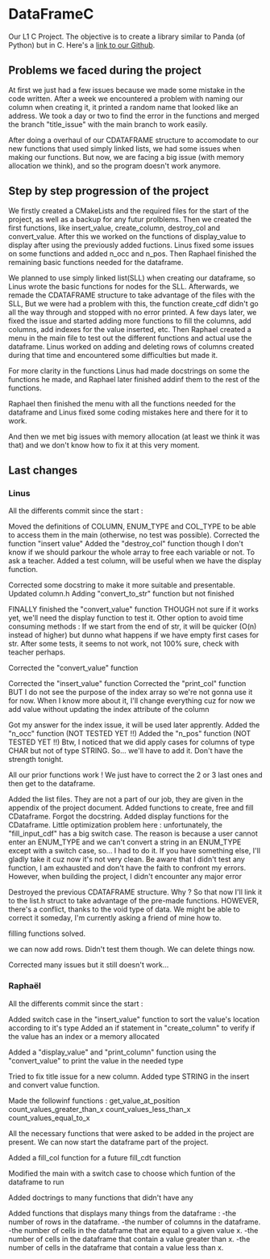 # DataFrameC

Our L1 C Project. The objective is to create a library similar to Panda (of Python) but in C.
Here's a [link to our Github](https://github.com/Fullbust505/CDataFrame).

## Problems we faced during the project

At first we just had a few issues because we made some mistake in the code written.
After a week we encountered a problem with naming our column when creating it, it printed a random name that looked like an address.
We took a day or two to find the error in the functions and merged the branch "title_issue" with the main branch to work easily.

After doing a overhaul of our CDATAFRAME structure to accomodate to our new functions that used simply linked lists, we had some issues when making our functions.
But now, we are facing a big issue (with memory allocation we think), and so the program doesn't work anymore.

## Step by step progression of the project

We firstly created a CMakeLists and the required files for the start of the project, as well as a backup for any futur prolblems.
Then we created the first functions, like insert_value, create_column, destroy_col and convert_value.
After this we worked on the functions of display_value to display after using the previously added fuctions.
Linus fixed some issues on some functions and added n_occ and n_pos.
Then Raphael finished the remaining basic functions needed for the dataframe.

We planned to use simply linked list(SLL) when creating our dataframe, so Linus wrote the basic functions for nodes for the SLL.
Afterwards, we remade the CDATAFRAME structure to take advantage of the files with the SLL, But we were had a problem with this, the function create_cdf didn't go all the way through and stopped with no error printed.
A few days later, we fixed the issue and started adding more functions to fill the columns, add columns, add indexes for the value inserted, etc.
Then Raphael created a menu in the main file to test out the different functions and actual use the dataframe.
Linus worked on adding and deleting rows of columns created during that time and encountered some difficulties but made it.

For more clarity in the functions Linus had made docstrings on some the functions he made, and Raphael later finished addinf them to the rest of the functions.

Raphael then finished the menu with all the functions needed for the dataframe and Linus fixed some coding mistakes here and there for it to work.

And then we met big issues with memory allocation (at least we think it was that) and we don't know how to fix it at this very moment.

## Last changes

### Linus

All the differents commit since the start :

Moved the definitions of COLUMN, ENUM_TYPE and COL_TYPE to be able to access them in the main (otherwise, no test was possible).
Corrected the function "insert value"
Added the "destroy_col" function though I don't know if we should parkour the whole array to free each variable or not. To ask a teacher.
Added a test column, will be useful when we have the display function.

Corrected some docstring to make it more suitable and presentable.
Updated column.h
Adding "convert_to_str" function but not finished

FINALLY finished the "convert_value" function THOUGH not sure if it works yet, we'll need the display function to test it.
Other option to avoid time consuming methods : If we start from the end of str, it will be quicker (O(n) instead of higher) but dunno what happens if we have empty first cases for str. After some tests, it seems to not work, not 100% sure, check with teacher perhaps.

Corrected the "convert_value" function

Corrected the "insert_value" function
Corrected the "print_col" function BUT I do not see the purpose of the index array so we're not gonna use it for now. When I know more about it, I'll change everything cuz for now we add value without updating the index attribute of the column

Got my answer for the index issue, it will be used later apprently.
Added the "n_occ" function (NOT TESTED YET !!)
Added the "n_pos" function (NOT TESTED YET !!)
Btw, I noticed that we did apply cases for columns of type CHAR but not of type STRING. So... we'll have to add it. Don't have the strength tonight.

All our prior functions work !
We just have to correct the 2 or 3 last ones and then get to the dataframe.

Added the list files. They are not a part of our job, they are given in the appendix of the project document.
Added functions to create, free and fill CDataframe. Forgot the docstring. Added display functions for the CDataframe.
Little optimization problem here : unfortunately, the "fill_input_cdf" has a big switch case. The reason is because a user cannot enter an ENUM_TYPE and we can't convert a string in an ENUM_TYPE except with a switch case, so... I had to do it. If you have something else, I'll gladly take it cuz now it's not very clean.
Be aware that I didn't test any function, I am exhausted and don't have the faith to confront my errors. However, when building the project, I didn't encounter any major error

Destroyed the previous CDATAFRAME structure. Why ? So that now I'll link it to the list.h struct to take advantage of the pre-made functions. HOWEVER, there's a conflict, thanks to the void type of data. We might be able to correct it someday, I'm currently asking a friend of mine how to.

filling functions solved.

we can now add rows. Didn't test them though.
We can delete things now.

Corrected many issues but it still doesn't work...

### Raphaël

All the differents commit since the start :

Added switch case in the "insert_value" function to sort the value's location according to it's type
Added an if statement in "create_column" to verify if the value has an index or a memory allocated

Added a "display_value" and "print_column" function using the "convert_value" to print the value in the needed type

Tried to fix title issue for a new column.
Added type STRING in the insert and convert value function.

Made the followinf functions :
get_value_at_position
count_values_greater_than_x
count_values_less_than_x
count_values_equal_to_x

All the necessary functions that were asked to be added in the project are present.
We can now start the dataframe part of the project.

Added a fill_col function for a future fill_cdt function

Modified the main with a switch case to choose which funtion of the dataframe to run

Added doctrings to many functions that didn't have any

Added functions that displays many things from the dataframe :
-the number of rows in the dataframe.
-the number of columns in the dataframe.
-the number of cells in the dataframe that are equal to a given value x.
-the number of cells in the dataframe that contain a value greater than x.
-the number of cells in the dataframe that contain a value less than x.
